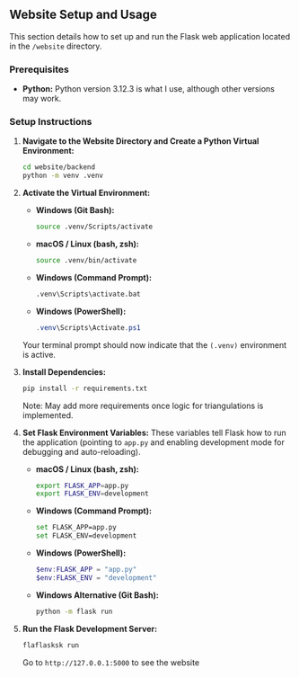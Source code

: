 ## Website Setup and Usage

This section details how to set up and run the Flask web application located in the `/website` directory.

### Prerequisites

* **Python:** Python version 3.12.3 is what I use, although other versions may work.

### Setup Instructions

1.  **Navigate to the Website Directory and Create a Python Virtual Environment:**
    ```bash
    cd website/backend
    python -m venv .venv
    ```

2.  **Activate the Virtual Environment:**
    
    * **Windows (Git Bash):**
        ```bash
        source .venv/Scripts/activate
        ```

    * **macOS / Linux (bash, zsh):**
        ```bash
        source .venv/bin/activate
        ```

    * **Windows (Command Prompt):**
        ```bash
        .venv\Scripts\activate.bat
        ```

    * **Windows (PowerShell):**
        ```powershell
        .venv\Scripts\Activate.ps1
        ```

    Your terminal prompt should now indicate that the `(.venv)` environment is active.

3.  **Install Dependencies:**
    ```bash
    pip install -r requirements.txt
    ```
    Note: May add more requirements once logic for triangulations is implemented.

4.  **Set Flask Environment Variables:**
    These variables tell Flask how to run the application (pointing to `app.py` and enabling development mode for debugging and auto-reloading).

    * **macOS / Linux (bash, zsh):**
        ```bash
        export FLASK_APP=app.py
        export FLASK_ENV=development
        ```

    * **Windows (Command Prompt):**
        ```bash
        set FLASK_APP=app.py
        set FLASK_ENV=development
        ```

    * **Windows (PowerShell):**
        ```powershell
        $env:FLASK_APP = "app.py"
        $env:FLASK_ENV = "development"
        ```
    
    * **Windows Alternative (Git Bash):**
        ```bash
        python -m flask run
        ```

5.  **Run the Flask Development Server:**
    ```bash
    flaflasksk run
    ```
    Go to `http://127.0.0.1:5000` to see the website